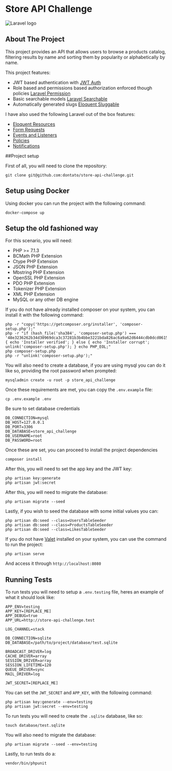 # Store API Challenge

![Laravel logo](https://laravel.com/assets/img/components/logo-laravel.svg)

## About The Project

This project provides an API that allows users to browse a products catalog, filtering results by name and sorting them by popularity or alphabetically by name.

This project features:

- JWT based authentication with [JWT Auth](https://github.com/tymondesigns/jwt-auth)
- Role based and permissions based authorization enforced though policies [Laravel Permission](https://github.com/spatie/laravel-permission)
- Basic searchable models [Laravel Searchable](https://github.com/nicolaslopezj/searchable)
- Automatically generated slugs [Eloquent Sluggable](https://github.com/cviebrock/eloquent-sluggable)

I have also used the following Laravel out of the box features:

- [Eloquent Resources](https://laravel.com/docs/5.8/eloquent-resources)
- [Form Requests](https://laravel.com/docs/5.8/validation#form-request-validation)
- [Events and Listeners](https://laravel.com/docs/5.8/events)
- [Policies](https://laravel.com/docs/5.8/authorization#writing-policies)
- [Notifications](https://laravel.com/docs/5.8/notifications)

##Project setup

First of all, you will need to clone the repository:

    git clone git@github.com:dontato/store-api-challenge.git

## Setup using Docker

Using docker you can run the project with the following command:

    docker-compose up

## Setup the old fashioned way

For this scenario, you will need:

- PHP >= 7.1.3
- BCMath PHP Extension
- Ctype PHP Extension
- JSON PHP Extension
- Mbstring PHP Extension
- OpenSSL PHP Extension
- PDO PHP Extension
- Tokenizer PHP Extension
- XML PHP Extension
- MySQL or any other DB engine

If you do not have already installed composer on your system, you can install it with the following command:

    php -r "copy('https://getcomposer.org/installer', 'composer-setup.php');"
    php -r "if (hash_file('sha384', 'composer-setup.php') === '48e3236262b34d30969dca3c37281b3b4bbe3221bda826ac6a9a62d6444cdb0dcd0615698a5cbe587c3f0fe57a54d8f5') { echo 'Installer verified'; } else { echo 'Installer corrupt'; unlink('composer-setup.php'); } echo PHP_EOL;"
    php composer-setup.php
    php -r "unlink('composer-setup.php');"

You will also need to create a database, if you are using mysql you can do it like so, providing the root password when prompted:

    mysqladmin create -u root -p store_api_challenge

Once these requirements are met, you can copy the `.env.example` file:

    cp .env.example .env

Be sure to set database credentials

    DB_CONNECTION=mysql
    DB_HOST=127.0.0.1
    DB_PORT=3306
    DB_DATABASE=store_api_challenge
    DB_USERNAME=root
    DB_PASSWORD=root

Once these are set, you can proceed to install the project dependencies

    composer install

After this, you will need to set the app key and the JWT key:

    php artisan key:generate
    php artisan jwt:secret

After this, you will need to migrate the database:

    php artisan migrate --seed

Lastly, if you wish to seed the database with some initial values you can:

    php artisan db:seed --class=UsersTableSeeder
    php artisan db:seed --class=ProductsTableSeeder
    php artisan db:seed --class=LikesTableSeeder

If you do not have [Valet](https://laravel.com/docs/5.8/valet) installed on your system, you can use the command to run the project:

	php artisan serve

And access it through `http://localhost:8080`

## Running Tests

To run tests you will need to setup a `.env.testing` file, heres an example of what it should look like:

    APP_ENV=testing
    APP_KEY=[REPLACE_ME]
    APP_DEBUG=true
    APP_URL=http://store-api-challenge.test

    LOG_CHANNEL=stack

    DB_CONNECTION=sqlite
    DB_DATABASE=/path/to/project/database/test.sqlite

    BROADCAST_DRIVER=log
    CACHE_DRIVER=array
    SESSION_DRIVER=array
    SESSION_LIFETIME=120
    QUEUE_DRIVER=sync
    MAIL_DRIVER=log

    JWT_SECRET=[REPLACE_ME]

You can set the `JWT_SECRET` and `APP_KEY`, with the following command:

    php artisan key:generate --env=testing
    php artisan jwt:secret --env=testing

To run tests you will need to create the `.sqlite` database, like so:

    touch database/test.sqlite

You will also need to migrate the database:

    php artisan migrate --seed --env=testing

Lastly, to run tests do a:

    vendor/bin/phpunit
